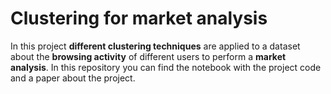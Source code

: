 # Clustering for market analysis
In this project **different clustering techniques** are applied to a dataset about the **browsing activity** of different users to perform a **market analysis**. In this
repository you can find the notebook with the project code and a paper about the project.
